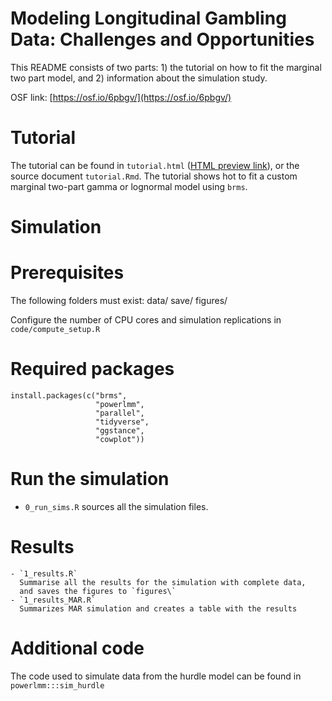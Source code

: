 # Modeling Longitudinal Gambling Data: Challenges and Opportunities

This README consists of two parts: 1) the tutorial on how to fit the marginal two 
part model, and 2) information about the simulation study.

OSF link: [https://osf.io/6pbgv/](https://osf.io/6pbgv/)

# Tutorial
The tutorial can be found in `tutorial.html` ([HTML preview link](https://htmlpreview.github.io/?https://github.com/rpsychologist/marginal-two-part/tutorial.html)), 
or the source document `tutorial.Rmd`. The tutorial shows hot to fit a custom marginal 
two-part gamma or lognormal model using `brms`.

# Simulation
# Prerequisites
The following folders must exist:
  data/
  save/
  figures/
  
Configure the number of CPU cores and simulation replications 
in `code/compute_setup.R`

# Required packages
```{r}
install.packages(c("brms", 
                   "powerlmm", 
                   "parallel",
                   "tidyverse", 
                   "ggstance", 
                   "cowplot"))
```

# Run the simulation
- `0_run_sims.R` sources all the simulation files. 

# Results
    - `1_results.R`
      Summarise all the results for the simulation with complete data,
      and saves the figures to `figures\`
    - `1_results_MAR.R`
      Summarizes MAR simulation and creates a table with the results
      
# Additional code
The code used to simulate data from the hurdle model can be found 
in `powerlmm:::sim_hurdle`
